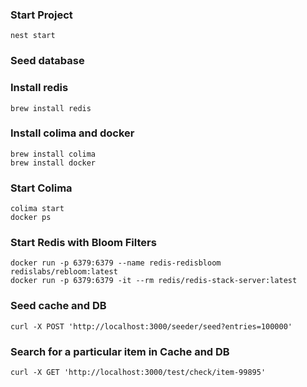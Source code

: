 ### Start Project
```
nest start
```
### Seed database



### Install redis
```
brew install redis
```

### Install colima and docker
```
brew install colima
brew install docker
```
### Start Colima
```
colima start
docker ps
```
### Start Redis with Bloom Filters

```
docker run -p 6379:6379 --name redis-redisbloom redislabs/rebloom:latest
docker run -p 6379:6379 -it --rm redis/redis-stack-server:latest
```

### Seed cache and DB
```
curl -X POST 'http://localhost:3000/seeder/seed?entries=100000'
```

### Search for a particular item in Cache and DB

```
curl -X GET 'http://localhost:3000/test/check/item-99895'
```
